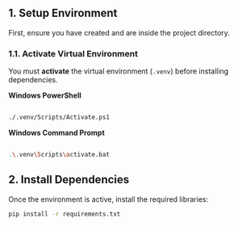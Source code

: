 ## 1. Setup Environment

First, ensure you have created and are inside the project directory.

### 1.1. Activate Virtual Environment

You must **activate** the virtual environment (`.venv`) before installing dependencies.

**Windows PowerShell**

```bash

./.venv/Scripts/Activate.ps1

```

**Windows Command Prompt**

```bash

.\.venv\Scripts\activate.bat

```

## 2. Install Dependencies

Once the environment is active, install the required libraries:

```bash
pip install -r requirements.txt
```
